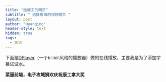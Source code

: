 ```yaml
---
title: "给康工的网页"
subtitle: " 给康康做的视频网页 "
layout: post
author: "Huanqing"
header-style: text
hidden: true
tags:
  - 笔记
---
```




下面是[DPlayer](https://github.com/MoePlayer/DPlayer)（一个bilibili风格的播放器）做的在线播放，主要我是为了添加字幕试试水。

**菜逼前端，电子攻城狮欢庆祝康工拿大奖**


<link href="https://cdn.bootcss.com/dplayer/1.25.0/DPlayer.min.css" rel="stylesheet">
<div id="dplayer"></div>
<script src="https://cdn.bootcss.com/dplayer/1.25.0/DPlayer.min.js"></script>
<script src="https://cdn.bootcss.com/blueimp-md5/2.12.0/js/md5.min.js"></script>
<script>
var url="https://eduinhk-my.sharepoint.com/personal/huanqing_eduinhk_onmicrosoft_com/Documents/urls/VIDEO/Nokia_Experts_talk_end-to-end_5G_technology_and_the_way_forward.mp4";    //这里填写视频地址
var id=md5(url);
const dp = new DPlayer({
    container: document.getElementById('dplayer'),
    video: {
        quality: [
            {
                name: '高清',
                url: url,
                //type: 'normal',
            },
            {
                name: '标清',
                url: url,
                //type: 'normal',
            },
        ],
        defaultQuality: 0,
        },
        subtitle: {
              url: "https://eduinhk-my.sharepoint.com/personal/huanqing_eduinhk_onmicrosoft_com/Documents/urls/VIDEO/Nokia_Experts_talk_end-to-end_5G_technology_and_the_way_forward.vtt",
              type: 'webvtt',
              fontSize: '25px',
              bottom: '10%',
              color: '#b7daff',
          },
//  danmaku: {
//        id: id,
//        api: 'https://api.prprpr.me/dplayer/'    //这里填写弹幕地址
//    }
});
</script>
